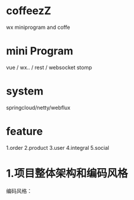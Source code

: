 # coffeezZ
wx miniprogram and coffe

# mini Program
 vue / wx.. / rest / websocket stomp
 
# system
springcloud/netty/webflux

# feature
1.order
2.product
3.user
4.integral
5.social

# 1.项目整体架构和编码风格
编码风格：